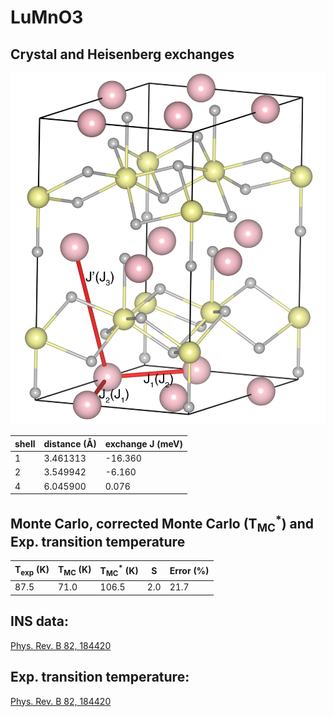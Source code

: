 # LuMnO3

## Crystal and Heisenberg exchanges

![LuMnO3 Structure](LuMnO3.jpg)


| shell    | distance (A&#778;) | exchange J (meV) |
|----------|--------------|------------------|
| 1        | 3.461313     | -16.360          |
| 2        | 3.549942     | -6.160           |
| 4        | 6.045900     | 0.076            |


## Monte Carlo, corrected Monte Carlo (T<sub>MC</sub><sup>*</sup>) and Exp. transition temperature

| T<sub>exp</sub> (K) | T<sub>MC</sub> (K) | T<sub>MC</sub><sup>*</sup> (K) | S   | Error (%) |
|----------------------|--------------------|--------------------------------|-----|-----------|
| 87.5                   | 71.0                 | 106.5                          | 2.0 | 21.7      |


## INS data:
[Phys. Rev. B 82, 184420](https://journals.aps.org/prb/abstract/10.1103/PhysRevB.82.184420)


## Exp. transition temperature:
[Phys. Rev. B 82, 184420](https://journals.aps.org/prb/abstract/10.1103/PhysRevB.82.184420)
